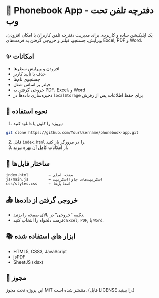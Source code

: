 # 📖 Phonebook App - دفترچه تلفن تحت وب

یک اپلیکیشن ساده و کاربردی برای مدیریت دفترچه تلفن کاربران با امکان افزودن، ویرایش، جستجو، فیلتر و خروجی گرفتن به فرمت‌های Excel, PDF و Word.

## ✨ امکانات
- افزودن و ویرایش سطرها
- حذف با تأیید کاربر
- جستجوی نام‌ها
- فیلتر بر اساس شغل
- خروجی گرفتن به PDF، Excel، و Word
- ذخیره‌سازی داده‌ها در `localStorage` برای حفظ اطلاعات پس از رفرش


## 🔧 نحوه استفاده
1. پروژه را کلون یا دانلود کنید:
```bash
git clone https://github.com/YourUsername/phonebook-app.git
```
2. فایل `index.html` را در مرورگر باز کنید.
3. از امکانات کامل آن بهره ببرید.

## 📁 ساختار فایل‌ها
```
index.html         ← صفحه اصلی
js/main.js         ← اسکریپت‌های جاوااسکریپت
css/styles.css     ← استایل‌ها
```

## 📤 خروجی گرفتن از داده‌ها
- دکمه “خروجی” در بالای صفحه را بزنید.
- فرمت دلخواه را انتخاب کنید: `Excel`, `PDF`, یا `Word`.

## 📚 ‌ابزار های استفاده شده
- HTML5, CSS3, JavaScript
- jsPDF
- SheetJS (xlsx)

## 📄 مجوز
این پروژه تحت مجوز MIT منتشر شده است. (فایل LICENSE را ببینید.)

